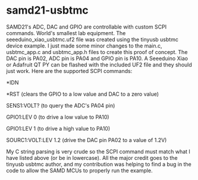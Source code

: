 # samd21-usbtmc
SAMD21's ADC, DAC and GPIO are controllable with custom SCPI commands. World's smallest lab equipment.
The seeeduino_xiao_usbtmc.uf2 file was created using the tinyusb usbtmc device example. I just made some minor changes to the main.c, usbtmc_app.c and usbtmc_app.h files to create this proof of concept. The DAC pin is PA02, ADC pin is PA04 and GPIO pin is PA10. A Seeeduino Xiao or Adafruit QT PY can be flashed with the included UF2 file and they should just work.
Here are the supported SCPI commands:

*IDN

*RST        (clears the GPIO to a low value and DAC to a zero value)

SENS1:VOLT? (to query the ADC's PA04 pin)

GPIO1:LEV 0 (to drive a low value to PA10)

GPIO1:LEV 1 (to drive a high value to PA10)

SOURC1:VOLT:LEV 1.2 (drive the DAC pin PA02 to a value of 1.2V)

My C string parsing is very crude so the SCPI command must match what I have listed above (or be in lowercase).
All the major credit goes to the tinyusb usbtmc author, and my contribution was helping to find a bug in the code to allow the SAMD MCUs to properly run the example. 
